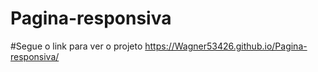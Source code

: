 # Pagina-responsiva

#Segue o link para ver o projeto https://Wagner53426.github.io/Pagina-responsiva/ 
